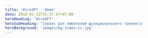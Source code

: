```yaml
---
title: 'WiredFT - Home'
date: 2018-02-12T15:37:57+07:00
heroHeading: 'WiredFT'
heroSubHeading: 'Сервис для любителей функционального тренинга'
heroBackground: 'images/bg-index-sc.jpg'
---
```

